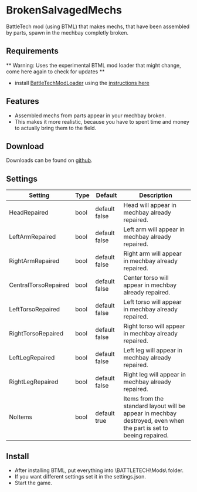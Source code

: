 # BrokenSalvagedMechs
BattleTech mod (using BTML) that makes mechs, that have been assembled by parts, spawn in the mechbay completly broken.

## Requirements
** Warning: Uses the experimental BTML mod loader that might change, come here again to check for updates **

* install [BattleTechModLoader](https://github.com/Mpstark/BattleTechModLoader/releases) using the [instructions here](https://github.com/Mpstark/BattleTechModLoader)

## Features
- Assembled mechs from parts appear in your mechbay broken.
- This makes it more realistic, because you have to spent time and money to actually bring them to the field.

## Download

Downloads can be found on [github](https://github.com/Morphyum/MechMaintenanceByCost/releases).

## Settings
Setting | Type | Default | Description
--- | --- | --- | ---
HeadRepaired | bool | default false | Head will appear in mechbay already repaired.
LeftArmRepaired | bool | default false | Left arm will appear in mechbay already repaired.
RightArmRepaired | bool | default false | Right arm will appear in mechbay already repaired.
CentralTorsoRepaired | bool | default false | Center torso will appear in mechbay already repaired.
LeftTorsoRepaired | bool | default false | Left torso will appear in mechbay already repaired.
RightTorsoRepaired | bool | default false | Right torso will appear in mechbay already repaired.
LeftLegRepaired | bool | default false | Left leg will appear in mechbay already repaired.
RightLegRepaired | bool | default false | Right leg will appear in mechbay already repaired.
NoItems | bool | default true | Items from the standard layout will be appear in mechbay destroyed, even when the part is set to beeing repaired.
    
## Install
- After installing BTML, put  everything into \BATTLETECH\Mods\ folder.
- If you want different settings set it in the settings.json.
- Start the game.
